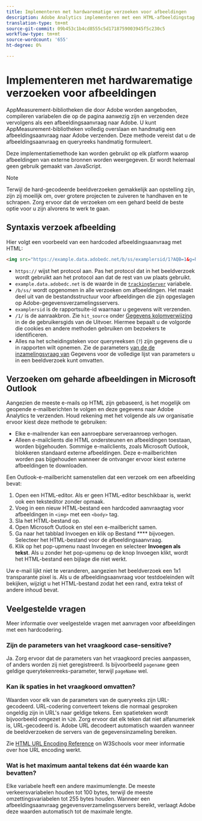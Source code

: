 ```yaml
---
title: Implementeren met hardwarematige verzoeken voor afbeeldingen
description: Adobe Analytics implementeren met een HTML-afbeeldingstag (aanvraag voor een hardcoded afbeelding)
translation-type: tm+mt
source-git-commit: 09b453c1b4cd8555c5d1718759003945f5c230c5
workflow-type: tm+mt
source-wordcount: '655'
ht-degree: 0%

---
```



# Implementeren met hardwarematige verzoeken voor afbeeldingen

AppMeasurement-bibliotheken die door Adobe worden aangeboden, compileren variabelen die op de pagina aanwezig zijn en verzenden deze vervolgens als een afbeeldingsaanvraag naar Adobe. U kunt AppMeasurement-bibliotheken volledig overslaan en handmatig een afbeeldingsaanvraag naar Adobe verzenden. Deze methode vereist dat u de afbeeldingsaanvraag en queryreeks handmatig formuleert.

Deze implementatiemethode kan worden gebruikt op elk platform waarop afbeeldingen van externe bronnen worden weergegeven. Er wordt helemaal geen gebruik gemaakt van JavaScript.

>[!NOTE]
>
>Terwijl de hard-gecodeerde beeldverzoeken gemakkelijk aan opstelling zijn, zijn zij moeilijk om, over grotere projecten te zuiveren te handhaven en te schrapen. Zorg ervoor dat de verzoeken om een gehard beeld de beste optie voor u zijn alvorens te werk te gaan.

## Syntaxis verzoek afbeelding

Hier volgt een voorbeeld van een hardcoded afbeeldingsaanvraag met HTML:

```html
<img src="https://example.data.adobedc.net/b/ss/examplersid/1?AQB=1&g=http%3A%2F%2Fexample.com&pageName=Example%20hardcoded%20hit&v1=Example%20value&AQE=1"/>
```

* `https://` wijst het protocol aan. Pas het protocol dat in het beeldverzoek wordt gebruikt aan het protocol aan dat de rest van uw plaats gebruikt.
* `example.data.adobedc.net` is de waarde in de [`trackingServer`](/help/implement/vars/config-vars/trackingserver.md) variabele.
* `/b/ss/` wordt opgenomen in alle verzoeken om afbeeldingen. Het maakt deel uit van de bestandsstructuur voor afbeeldingen die zijn opgeslagen op Adobe-gegevensverzamelingsservers.
* `examplersid` is de rapportsuite-id waarnaar u gegevens wilt verzenden.
* `/1/` is de aanraakbron. Zie `hit_source` onder [Gegevens kolomverwijzing](../../export/analytics-data-feed/c-df-contents/datafeeds-reference.md) in de de gebruikersgids van de Uitvoer. Hiermee bepaalt u de volgorde die cookies en andere methoden gebruiken om bezoekers te identificeren.
* Alles na het scheidingsteken voor queryreeksen (`?`) zijn gegevens die u in rapporten wilt opnemen. Zie de parameters [van de de inzamelingsvraag van](../validate/query-parameters.md) Gegevens voor de volledige lijst van parameters u in een beeldverzoek kunt omvatten.

## Verzoeken om geharde afbeeldingen in Microsoft Outlook

Aangezien de meeste e-mails op HTML zijn gebaseerd, is het mogelijk om geopende e-mailberichten te volgen en deze gegevens naar Adobe Analytics te verzenden. Houd rekening met het volgende als uw organisatie ervoor kiest deze methode te gebruiken:

* Elke e-mailrender kan een aanroepbare serveraanroep verhogen.
* Alleen e-mailclients die HTML ondersteunen en afbeeldingen toestaan, worden bijgehouden. Sommige e-mailclients, zoals Microsoft Outlook, blokkeren standaard externe afbeeldingen. Deze e-mailberichten worden pas bijgehouden wanneer de ontvanger ervoor kiest externe afbeeldingen te downloaden.

Een Outlook-e-mailbericht samenstellen dat een verzoek om een afbeelding bevat:

1. Open een HTML-editor. Als er geen HTML-editor beschikbaar is, werkt ook een teksteditor zonder opmaak.
2. Voeg in een nieuw HTML-bestand een hardcoded aanvraagtag voor afbeeldingen in `<img>` met een `<body>` tag.
3. Sla het HTML-bestand op.
4. Open Microsoft Outlook en stel een e-mailbericht samen.
5. Ga naar het tabblad Invoegen en klik op Bestand **** bijvoegen. Selecteer het HTML-bestand voor de afbeeldingsaanvraag.
6. Klik op het pop-upmenu naast Invoegen en selecteer **Invoegen als tekst**. Als u zonder het pop-upmenu op de knop Invoegen klikt, wordt het HTML-bestand een bijlage die niet werkt.

Uw e-mail lijkt niet te veranderen, aangezien het beeldverzoek een 1x1 transparante pixel is. Als u de afbeeldingsaanvraag voor testdoeleinden wilt bekijken, wijzigt u het HTML-bestand zodat het een rand, extra tekst of andere inhoud bevat.

## Veelgestelde vragen

Meer informatie over veelgestelde vragen met aanvragen voor afbeeldingen met een hardcodering.

### Zijn de parameters van het vraagkoord case-sensitive?

Ja. Zorg ervoor dat de parameters van het vraagkoord precies aanpassen, of anders worden zij niet geregistreerd. Is bijvoorbeeld `pagename` geen geldige querytekenreeks-parameter, terwijl `pageName` wel.

### Kan ik spaties in het vraagkoord omvatten?

Waarden voor elk van de parameters van de queryreeks zijn URL-gecodeerd. URL-codering converteert tekens die normaal gesproken ongeldig zijn in URL&#39;s naar geldige tekens. Een spatieteken wordt bijvoorbeeld omgezet in `%20`. Zorg ervoor dat elk teken dat niet alfanumeriek is, URL-gecodeerd is. Adobe URL decodeert automatisch waarden wanneer de beeldverzoeken de servers van de gegevensinzameling bereiken.

Zie [HTML URL Encoding Reference](https://www.w3schools.com/tags/ref_urlencode.asp) on W3Schools voor meer informatie over hoe URL encoding werkt.

### Wat is het maximum aantal tekens dat één waarde kan bevatten?

Elke variabele heeft een andere maximumlengte. De meeste verkeersvariabelen houden tot 100 bytes, terwijl de meeste omzettingsvariabelen tot 255 bytes houden. Wanneer een afbeeldingsaanvraag gegevensverzamelingsservers bereikt, verlaagt Adobe deze waarden automatisch tot de maximale lengte.
